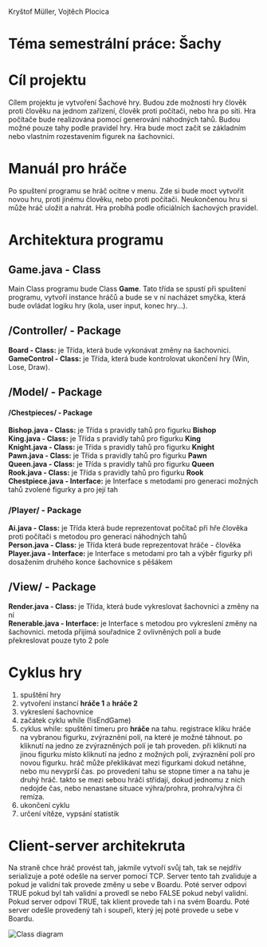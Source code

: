 Kryštof Müller, Vojtěch Plocica

# Téma semestrální práce: Šachy

# Cíl projektu
Cílem projektu je vytvoření Šachové hry. Budou zde možnosti hry člověk proti člověku na jednom zařízení, člověk proti počítači, nebo hra po síti. Hra počítače bude realizována pomocí generování náhodných tahů. Budou možné pouze tahy podle pravidel hry. Hra bude moct začít se základním nebo vlastním rozestavením figurek na šachovnici.  

# Manuál pro hráče
Po spuštení programu se hráč ocitne v menu. Zde si bude moct vytvořit novou hru, proti jinému člověku, nebo proti počítači. Neukončenou hru si může hráč uložit a nahrát. Hra probíhá podle oficiálních šachových pravidel.   

# Architektura programu 

## Game.java - Class
Main Class programu bude Class **Game**. Tato třída se spustí při spuštení programu, vytvoří instance hráčů a bude se v ní nacházet smyčka, která bude ovládat logiku hry (kola, user input, konec hry...).  

## /Controller/ - Package
**Board - Class:** je Třída, která bude vykonávat změny na šachovnici.  
**GameControl - Class:** je Třída, která bude kontrolovat ukončení hry (Win, Lose, Draw).  

## /Model/ - Package
#### /Chestpieces/ - Package
**Bishop.java - Class:** je Třída s pravidly tahů pro figurku **Bishop**  
**King.java - Class:** je Třída s pravidly tahů pro figurku **King**  
**Knight.java - Class:** je Třída s pravidly tahů pro figurku **Knight**  
**Pawn.java - Class:** je Třída s pravidly tahů pro figurku **Pawn**  
**Queen.java - Class:** je Třída s pravidly tahů pro figurku **Queen**  
**Rook.java - Class:** je Třída s pravidly tahů pro figurku **Rook**  
**Chestpiece.java - Interface:** je Interface s metodami pro generaci možných tahů zvolené figurky a pro její tah  

### /Player/ - Package
**Ai.java - Class:** je Třída která bude reprezentovat počítač při hře člověka proti počítači s metodou pro generaci náhodných tahů  
**Person.java - Class:** je Třída která bude reprezentovat hráče - člověka  
**Player.java - Interface:** je Interface s metodami pro tah a výběr figurky při dosažením druhého konce šachovnice s pěšákem  


## /View/ - Package
**Render.java - Class:** je Třída, která bude vykreslovat šachovnici a změny na ní  
**Renerable.java - Interface:** je Interface s metodou pro vykreslení změny na šachovnici. metoda přijímá souřadnice 2 ovlivněných polí a bude překreslovat pouze tyto 2 pole  

# Cyklus hry
1. spuštění hry
2. vytvoření instancí **hráče 1** a **hráče 2**
3. vykreslení šachovnice
4. začátek cyklu while (!isEndGame) 
5. cyklus while: spuštění timeru pro **hráče** na tahu. registrace kliku hráče na vybranou figurku, zvýraznění polí, na které je možné táhnout. po kliknutí na jedno ze zvýrazněných polí je tah proveden. při kliknutí na jinou figurku místo kliknutí na jedno z možných polí, zvýraznění polí pro novou figurku. hráč může překlikávat mezi figurkami dokud netáhne, nebo mu nevyprší čas. po provedení tahu se stopne timer a na tahu je druhý hráč. takto se mezi sebou hráči střídají, dokud jednomu z nich nedojde čas, nebo nenastane situace výhra/prohra, prohra/výhra či remíza.
6. ukončení cyklu
7. určení vítěze, vypsání statistik

# Client-server architekruta 
Na straně chce hráč provést tah, jakmile vytvoří svůj tah, tak se nejdřív serializuje a poté odešle na server pomocí TCP. Server tento tah zvaliduje a pokud je validní tak provede změny 
u sebe v Boardu. Poté server odpoví TRUE pokud byl tah validní a provedl se nebo FALSE pokud nebyl validní. Pokud server odpoví TRUE, tak klient provede tah i na svém Boardu. Poté server odešle provedený tah i soupeři, který jej poté provede u sebe v Boardu.

![Class diagram](https://i.imgur.com/efHgpvE.png "Class diagram")
